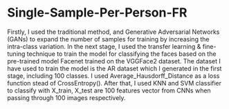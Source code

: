 # Single-Sample-Per-Person-FR
Firstly, I used the traditional method, and Generative Adversarial Networks (GANs) to expand the number of
samples for training by increasing the intra-class variation.
In the next stage, I used the transfer learning & fine-tuning technique to train the model for classifying the faces
based on the pre-trained model Facenet trained on the VGGFace2 dataset. The dataset I have used to train the
model is the AR dataset which I generated in the first stage, including 100 classes. I used
Average_Hausdorff_Distance as a loss function stead of CrossEntropy().
After that, I used KNN and SVM classifier to classify with X_train, X_test are 100 features vector from CNNs
when passing through 100 images respectively.
